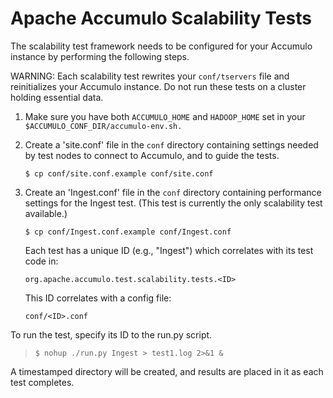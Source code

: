 <!--
Licensed to the Apache Software Foundation (ASF) under one or more
contributor license agreements.  See the NOTICE file distributed with
this work for additional information regarding copyright ownership.
The ASF licenses this file to You under the Apache License, Version 2.0
(the "License"); you may not use this file except in compliance with
the License.  You may obtain a copy of the License at 
 
    http://www.apache.org/licenses/LICENSE-2.0
 
Unless required by applicable law or agreed to in writing, software
distributed under the License is distributed on an "AS IS" BASIS,
WITHOUT WARRANTIES OR CONDITIONS OF ANY KIND, either express or implied.
See the License for the specific language governing permissions and
limitations under the License.
-->

Apache Accumulo Scalability Tests
=================================

The scalability test framework needs to be configured for your Accumulo
instance by performing the following steps.

WARNING: Each scalability test rewrites your `conf/tservers` file and reinitializes
your Accumulo instance. Do not run these tests on a cluster holding essential
data.

1.  Make sure you have both `ACCUMULO_HOME` and `HADOOP_HOME` set in your
    `$ACCUMULO_CONF_DIR/accumulo-env.sh.`

2.  Create a 'site.conf' file in the `conf` directory containing settings
    needed by test nodes to connect to Accumulo, and to guide the tests.

    `$ cp conf/site.conf.example conf/site.conf`

3.  Create an 'Ingest.conf' file in the `conf` directory containing performance
    settings for the Ingest test. (This test is currently the only scalability
    test available.)

    `$ cp conf/Ingest.conf.example conf/Ingest.conf`

    Each test has a unique ID (e.g., "Ingest") which correlates with its test
    code in:

    `org.apache.accumulo.test.scalability.tests.<ID>`

    This ID correlates with a config file:

    `conf/<ID>.conf`

To run the test, specify its ID to the run.py script.

> `$ nohup ./run.py Ingest > test1.log 2>&1 &`

A timestamped directory will be created, and results are placed in it as each
test completes.

